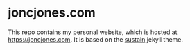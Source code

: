 
# joncjones.com

This repo contains my personal website, which is hosted at https://joncjones.com.  It is based on the [sustain](https://github.com/biomadeira/sustain) jekyll theme.
